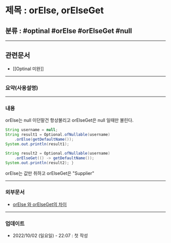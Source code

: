 # 제목 : orElse, orElseGet

## 분류 : #optinal #orElse #orElseGet #null

---
## 관련문서
- [[Optinal 미완]]

----
### 요약(사용설명)

---
### 내용

orElse는 null 이던말건 항상불리고
orElseGet은 null 일때만 불린다.

```Java
String username = null;
String result1 = Optional.ofNullable(username)
	.orElse(getDefaultName());
System.out.println(result1); 

String result2 = Optional.ofNullable(username)
	.orElseGet(() -> getDefaultName()); 
System.out.println(result2); }
```

orElse는 값만 취하고
orElseGet은 "Supplier"

----
### 외부문서
- [orElse 와 orElseGet의 차이](https://cfdf.tistory.com/34)

----
### 업데이트
-  2022/10/02 (일요일) - 22:07 : 첫 작성







